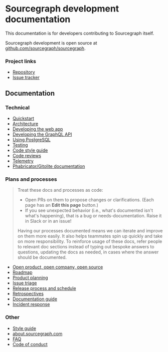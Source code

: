 # Sourcegraph development documentation

This documentation is for developers contributing to Sourcegraph itself.

Sourcegraph development is open source at [github.com/sourcegraph/sourcegraph](https://github.com/sourcegraph/sourcegraph).

### Project links

- [Repository](https://github.com/sourcegraph/sourcegraph)
- [Issue tracker](https://github.com/sourcegraph/sourcegraph/issues)

## Documentation

### Technical

- [Quickstart](local_development.md)
- [Architecture](architecture/index.md)
- [Developing the web app](web_app.md)
- [Developing the GraphQL API](graphql_api.md)
- [Using PostgreSQL](postgresql.md)
- [Testing](testing.md)
- [Code style guide](code_style_guide.md)
- [Code reviews](code_reviews.md)
- [Telemetry](telemetry.md)
- [Phabricator/Gitolite documentation](phabricator_gitolite.md)

### Plans and processes

> Treat these docs and processes as code:
>
> - Open PRs on them to propose changes or clarifications. (Each page has an **Edit this page** button.)
> - If you see unexpected behavior (i.e., what's documented isn't what's happening), that is a bug or needs-documentation. Raise it in Slack or in an issue!
>
> Having our processes documented means we can iterate and improve on them more easily. It also helps teammates spin up quickly and take on more responsibility. To reinforce usage of these docs, refer people to relevant doc sections instead of typing out bespoke answers to questions, updating the docs as needed, in cases where the answer should be documented.

</blockquote>

- [Open product, open company, open source](open_source_open_company.md)
- [Roadmap](roadmap/index.md)
- [Product planning](product/index.md)
- [Issue triage](issues.md)
- [Release process and schedule](releases.md)
- [Retrospectives](retrospectives/index.md)
- [Documentation guide](documentation/index.md)
- [Incident response](incidents.md)

### Other

- [Style guide](style_guide.md)
- [about.sourcegraph.com](https://github.com/sourcegraph/about/tree/master/website)
- [FAQ](faq.md)
- [Code of conduct](conduct.md)
